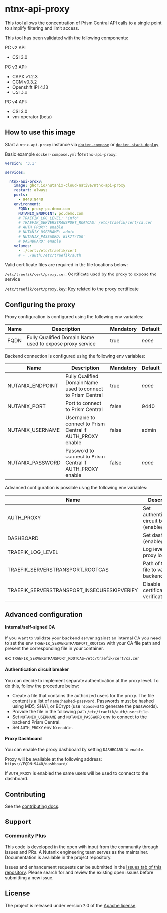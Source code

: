 # ntnx-api-proxy

This tool allows the concentration of Prism Central API calls to a single point to simplify filtering and limit access.

This tool has been validated with the following components:

PC v2 API
- CSI 3.0

PC v3 API:
- CAPX v1.2.3
- CCM v0.3.2
- Openshift IPI 4.13
- CSI 3.0

PC v4 API:
- CSI 3.0
- vm-operator (beta)

## How to use this image

Start a `ntnx-api-proxy` instance via [`docker-compose`](https://github.com/docker/compose) or [`docker stack deploy`](https://docs.docker.com/engine/reference/commandline/stack_deploy/)

Basic example `docker-compose.yml` for `ntnx-api-proxy`:

```yaml
version: '3.1'

services:

  ntnx-api-proxy:
    image: ghcr.io/nutanix-cloud-native/ntnx-api-proxy
    restart: always
    ports:
      - 9440:9440
    environment:
      FQDN: proxy-pc.demo.com
      NUTANIX_ENDPOINT: pc.demo.com
      # TRAEFIK_LOG_LEVEL: "info"
      # TRAEFIK_SERVERSTRANSPORT_ROOTCAS: /etc/traefik/cert/ca.cer
      # AUTH_PROXY: enable
      # NUTANIX_USERNAME: admin
      # NUTANIX_PASSWORD: Bik7Tr750!
      # DASHBOARD: enable
    volumes:
      - ./cert:/etc/traefik/cert
      # - ./auth:/etc/traefik/auth
```

Valid certificate files are required in the file locations below:

`/etc/traefik/cert/proxy.cer`: Certificate used by the proxy to expose the service

`/etc/traefik/cert/proxy.key`:  Key related to the proxy certificate



## Configuring the proxy

Proxy configuration is configured using the following env variables:

| Name | Description                                              | Mandatory | Default |
|------|----------------------------------------------------------|-----------|---------|
| FQDN | Fully Qualified Domain Name used to expose proxy service | true      | *none*  |




Backend connection is configured using the following env variables:

| Name             | Description                                                  | Mandatory | Default |
|------------------|--------------------------------------------------------------|-----------|---------|
| NUTANIX_ENDPOINT | Fully Qualified Domain Name used to connect to Prism Central | true      | *none*  |
| NUTANIX_PORT     | Port to connect to Prism Central                             | false     | 9440    |
| NUTANIX_USERNAME | Username to connect to Prism Central if AUTH_PROXY enable    | false     | admin   |
| NUTANIX_PASSWORD | Password to connect to Prism Central if AUTH_PROXY enable    | false     | *none*  |



Advanced configuration is possible using the following env variables:

| Name                                        | Description                                         | Mandatory | Default |
| ------------------------------------------- | --------------------------------------------------- | --------- | ------- |
| AUTH_PROXY                                  | Set authentication circuit breaker (enable/disable) | false     | disable |
| DASHBOARD                                   | Set dashboard (enable/disable)                      | false     | disable |
| TRAEFIK_LOG_LEVEL                           | Log level of proxy logs                             | false     | error   |
| TRAEFIK_SERVERSTRANSPORT_ROOTCAS            | Path of the CA file to validate backend             | false     | *none*  |
| TRAEFIK_SERVERSTRANSPORT_INSECURESKIPVERIFY | Disable SSL certificate verification                | false     | false   |



## Advanced configuration



#### Internal/self-signed CA

If you want to validate your backend server against an internal CA you need to set the env `TRAEFIK_SERVERSTRANSPORT_ROOTCAS` with your CA file path and present the corresponding file in your container.

ex: `TRAEFIK_SERVERSTRANSPORT_ROOTCAS=/etc/traefik/cert/ca.cer`



#### Authentication circuit breaker

You can decide to implement separate authentication at the proxy level. To do this, follow the procedure below:

- Create a file that contains the authorized users for the proxy. The file content is a list of `name:hashed-password`. Passwords must be hashed using MD5, SHA1, or BCrypt (use `htpasswd` to generate the passwords).
- Provide the file in the following path `/etc/traefik/auth/usersfile`.
- Set `NUTANIX_USERNAME` and `NUTANIX_PASSWORD` env to connect to the backend Prism Central.
- Set  `AUTH_PROXY` env to `enable`.



#### Proxy Dashboard

You can enable the proxy dashboard by setting `DASHBOARD` to `enable`.

Proxy will be available at the following address: `https://FQDN:9440/dashboard/`

If `AUTH_PROXY` is enabled the same users will be used to connect to the dashboard.



## Contributing

See the [contributing docs](CONTRIBUTING.md).



## Support

### Community Plus

This code is developed in the open with input from the community through issues and PRs. A Nutanix engineering team serves as the maintainer. Documentation is available in the project repository.

Issues and enhancement requests can be submitted in the [Issues tab of this repository](../../issues). Please search for and review the existing open issues before submitting a new issue.



## License

The project is released under version 2.0 of the [Apache license](http://www.apache.org/licenses/LICENSE-2.0).